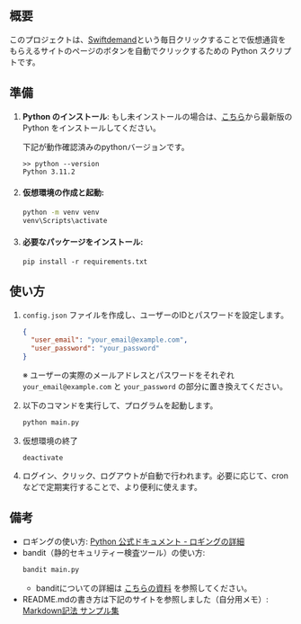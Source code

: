 ## 概要
このプロジェクトは、[Swiftdemand](https://www.swiftdemand.com/)という毎日クリックすることで仮想通貨をもらえるサイトのページのボタンを自動でクリックするための Python スクリプトです。

## 準備
1. **Python のインストール**: もし未インストールの場合は、[こちら](https://www.python.org/)から最新版の Python をインストールしてください。

    下記が動作確認済みのpythonバージョンです。
    ```
    >> python --version
    Python 3.11.2
    ```
2. #### 仮想環境の作成と起動:
    ```bash
    python -m venv venv
    venv\Scripts\activate
    ```

3. #### 必要なパッケージをインストール:
    ```コマンドプロンプト
    pip install -r requirements.txt
    ```  

## 使い方
1. `config.json` ファイルを作成し、ユーザーのIDとパスワードを設定します。
    ```json
    {
      "user_email": "your_email@example.com",
      "user_password": "your_password"
    }
    ```
   ※ ユーザーの実際のメールアドレスとパスワードをそれぞれ `your_email@example.com` と `your_password` の部分に置き換えてください。

2. 以下のコマンドを実行して、プログラムを起動します。
    ```bash
    python main.py
    ```

3. 仮想環境の終了
    ```コマンドプロンプト
    deactivate
    ``` 

4. ログイン、クリック、ログアウトが自動で行われます。必要に応じて、cron などで定期実行することで、より便利に使えます。

## 備考
* ロギングの使い方: [Python 公式ドキュメント - ロギングの詳細](https://docs.python.org/ja/3/howto/logging.html#advanced-logging-tutorial)
* bandit（静的セキュリティー検査ツール）の使い方:
    ```bash
    bandit main.py
    ```
    * banditについての詳細は [こちらの資料](https://scrapbox.io/PythonOsaka/Python%E3%81%AE%E9%9D%99%E7%9A%84%E3%82%BB%E3%82%AD%E3%83%A5%E3%83%AA%E3%83%86%E3%82%A3%E3%83%BC%E6%A4%9C%E6%9F%BB%E3%83%84%E3%83%BC%E3%83%ABbandit%E3%82%92%E4%BD%BF%E3%81%A3%E3%81%A6%E3%81%BF%E3%82%88%E3%81%86) を参照してください。
* README.mdの書き方は下記のサイトを参照しました（自分用メモ）: [Markdown記法 サンプル集](https://gist.github.com/mignonstyle/083c9e1651d7734f84c99b8cf49d57fa)
